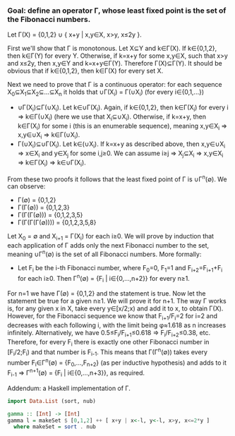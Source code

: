 ### Goal: define an operator Г, whose least fixed point is the set of the Fibonacci numbers.

Let Г(X) = {0,1,2} ∪ { x+y | x,y∈X, x>y, x≤2y }.

First we'll show that Г is monotonous. Let X⊆Y and k∈Г(X). If k∈{0,1,2}, then k∈Г(Y) for every Y. Otherwise, if k=x+y for some x,y∈X, such that x>y and x≤2y, then x,y∈Y and k=x+y∈Г(Y). Therefore Г(X)⊆Г(Y). It should be obvious that if k∈{0,1,2}, then k∈Г(X) for every set X.

Next we need to prove that Г is a continuous operator: for each sequence X<sub>0</sub>⊆X<sub>1</sub>⊆X<sub>2</sub>⊆...⊆X<sub>n</sub> it holds that ∪Г(X<sub>i</sub>) = Г(∪X<sub>i</sub>) (for every i∈{0,1,...})
- ∪Г(X<sub>i</sub>)⊆Г(∪X<sub>i</sub>). Let k∈∪Г(X<sub>i</sub>). Again, if k∈{0,1,2}, then k∈Г(X<sub>i</sub>) for every i ⇒ k∈Г(∪X<sub>i</sub>) (here we use that X<sub>i</sub>⊆∪X<sub>i</sub>). Otherwise, if k=x+y, then k∈Г(X<sub>i</sub>) for some i (this is an enumerable sequence), meaning x,y∈X<sub>i</sub> ⇒ x,y∈∪X<sub>i</sub> ⇒ k∈Г(∪X<sub>i</sub>).
- Г(∪X<sub>i</sub>)⊆∪Г(X<sub>i</sub>). Let k∈(∪X<sub>i</sub>). If k=x+y as described above, then x,y∈∪X<sub>i</sub> ⇒ x∈X<sub>i</sub> and y∈X<sub>j</sub> for some i,j≥0. We can assume i≥j ⇒ X<sub>j</sub>⊆X<sub>i</sub> ⇒ x,y∈X<sub>i</sub> ⇒ k∈Г(X<sub>i</sub>) ⇒ k∈∪Г(X<sub>i</sub>).

From these two proofs it follows that the least fixed point of Г is ∪Г<sup>n</sup>(∅). We can observe:
- Г(∅) = {0,1,2}
- Г(Г(∅)) = {0,1,2,3}
- Г(Г(Г(∅))) = {0,1,2,3,5}
- Г(Г(Г(Г(∅)))) = {0,1,2,3,5,8}

Let X<sub>0</sub> = ∅ and X<sub>i+1</sub> = Г(X<sub>i</sub>) for each i≥0. We will prove by induction that each application of Г adds only the next Fibonacci number to the set, meaning ∪Г<sup>n</sup>(∅) is the set of all Fibonacci numbers. More formally: 
- Let F<sub>i</sub> be the i-th Fibonacci number, where F<sub>0</sub>=0, F<sub>1</sub>=1 and F<sub>i+2</sub>=F<sub>i+1</sub>+F<sub>i</sub> for each i≥0. Then Г<sup>n</sup>(∅) = {F<sub>i</sub> | i∈{0,...,n+2}} for every n≥1.

For n=1 we have Г(∅) = {0,1,2} and the statement is true. Now let the statement be true for a given n≥1. We will prove it for n+1. The way Г works is, for any given x in X, take every y∈[x/2;x) and add it to x, to obtain Г(X). However, for the Fibonacci sequence we know that F<sub>i+1</sub>/F<sub>i</sub>=2 for i=2 and decreases with each following i, with the limit being φ≈1.618 as n increases infinitely. Alternatively, we have 0.5≤F<sub>i</sub>/F<sub>i+1</sub>≤0.618 ⇒ F<sub>i</sub>/F<sub>i+2</sub>≤0.38, etc. Therefore, for every F<sub>i</sub> there is exactly one other Fibonacci number in [F<sub>i</sub>/2;F<sub>i</sub>) and that number is F<sub>i-1</sub>. This means that Г(Г<sup>n</sup>(∅)) takes every number F<sub>i</sub>∈Г<sup>n</sup>(∅) = {F<sub>0</sub>,...,F<sub>n+2</sub>} (as per inductive hypothesis) and adds to it F<sub>i-1</sub> ⇒ Г<sup>n+1</sup>(∅) = {F<sub>i</sub> | i∈{0,...,n+3}}, as required.

Addendum: a Haskell implementation of Г.
```Haskell
import Data.List (sort, nub)

gamma :: [Int] -> [Int]
gamma l = makeSet $ [0,1,2] ++ [ x+y | x<-l, y<-l, x>y, x<=2*y ]
  where makeSet = sort . nub
```